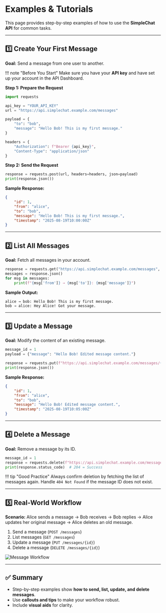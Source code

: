 # Examples & Tutorials

This page provides step-by-step examples of how to use the **SimpleChat API** for common tasks.

---

## 1️⃣ Create Your First Message

**Goal:** Send a message from one user to another.

!!! note "Before You Start"
    Make sure you have your **API key** and have set up your account in the API Dashboard.

**Step 1: Prepare the Request**

```python
import requests

api_key = "YOUR_API_KEY"
url = "https://api.simplechat.example.com/messages"

payload = {
    "to": "bob",
    "message": "Hello Bob! This is my first message."
}

headers = {
    "Authorization": f"Bearer {api_key}",
    "Content-Type": "application/json"
}
```

**Step 2: Send the Request**

```python
response = requests.post(url, headers=headers, json=payload)
print(response.json())
```

**Sample Response:**

```json
{
    "id": 1,
    "from": "alice",
    "to": "bob",
    "message": "Hello Bob! This is my first message.",
    "timestamp": "2025-08-19T10:00:00Z"
}
```

---

## 2️⃣ List All Messages

**Goal:** Fetch all messages in your account.

```python
response = requests.get("https://api.simplechat.example.com/messages", headers=headers)
messages = response.json()
for msg in messages:
    print(f"{msg['from']} → {msg['to']}: {msg['message']}")
```

**Sample Output:**

```
alice → bob: Hello Bob! This is my first message.
bob → alice: Hey Alice! Got your message.
```

---

## 3️⃣ Update a Message

**Goal:** Modify the content of an existing message.

```python
message_id = 1
payload = {"message": "Hello Bob! Edited message content."}

response = requests.put(f"https://api.simplechat.example.com/messages/{message_id}", headers=headers, json=payload)
print(response.json())
```

**Sample Response:**

```json
{
    "id": 1,
    "from": "alice",
    "to": "bob",
    "message": "Hello Bob! Edited message content.",
    "timestamp": "2025-08-19T10:05:00Z"
}
```

---

## 4️⃣ Delete a Message

**Goal:** Remove a message by its ID.

```python
message_id = 1
response = requests.delete(f"https://api.simplechat.example.com/messages/{message_id}", headers=headers)
print(response.status_code)  # 204 = Success
```

!!! tip "Good Practice"
    Always confirm deletion by fetching the list of messages again. Handle `404 Not Found` if the message ID does not exist.

---

## 5️⃣ Real-World Workflow

**Scenario:** Alice sends a message → Bob receives → Bob replies → Alice updates her original message → Alice deletes an old message.

1. Send a message (`POST /messages`)  
2. List messages (`GET /messages`)  
3. Update a message (`PUT /messages/{id}`)  
4. Delete a message (`DELETE /messages/{id}`)  

![Message Workflow](images/message-workflow.png)

---

## ✅ Summary

- Step-by-step examples show **how to send, list, update, and delete messages**.  
- Use **callouts and tips** to make your workflow robust.  
- Include **visual aids** for clarity.  

